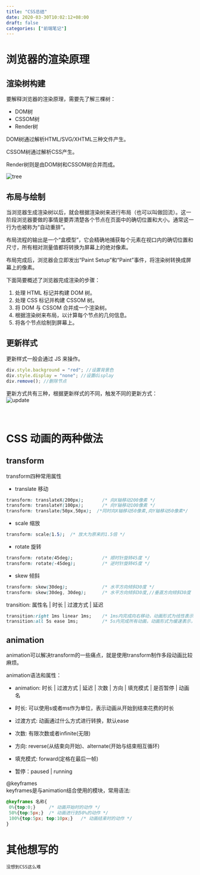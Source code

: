 ```yaml
---
title: "CSS总结"
date: 2020-03-30T10:02:12+08:00
draft: false
categories: ["前端笔记"]
---
```



# 浏览器的渲染原理
## 渲染树构建
要解释浏览器的渲染原理，需要先了解三棵树：
* DOM树
* CSSOM树
* Render树  

DOM树通过解析HTML/SVG/XHTML三种文件产生。  

CSSOM树通过解析CSS产生。  

Render树则是由DOM树和CSSOM树合并而成。  

![tree](/images/render-tree-construction.png)

## 布局与绘制
当浏览器生成渲染树以后，就会根据渲染树来进行布局（也可以叫做回流）。这一阶段浏览器要做的事情是要弄清楚各个节点在页面中的确切位置和大小。通常这一行为也被称为“自动重排”。  

布局流程的输出是一个“盒模型”，它会精确地捕获每个元素在视口内的确切位置和尺寸，所有相对测量值都将转换为屏幕上的绝对像素。  

布局完成后，浏览器会立即发出“Paint Setup”和“Paint”事件，将渲染树转换成屏幕上的像素。  

下面简要概述了浏览器完成渲染的步骤：  
1. 处理 HTML 标记并构建 DOM 树。  
2. 处理 CSS 标记并构建 CSSOM 树。  
3. 将 DOM 与 CSSOM 合并成一个渲染树。  
4. 根据渲染树来布局，以计算每个节点的几何信息。  
5. 将各个节点绘制到屏幕上。
## 更新样式
更新样式一般会通过 JS 来操作。  
```JavaScript
div.style.background = "red"; //设置背景色
div.style.display = "none"; //设置display
div.remove(); //删除节点
```

更新方式共有三种，根据更新样式的不同，触发不同的更新方式：  
![update](/images/treeupdate.png)    
<br/><br/>

# CSS 动画的两种做法
## transform
transform四种常用属性
* translate 移动
```CSS
transform: translateX(200px);       /* 向X轴移动200像素 */
transform: translateY(100px);       /* 向Y轴移动100像素 */
transform: translate(50px,50px);  /*同时向X轴移动50像素,向Y轴移动50像素*/
```  
* scale 缩放
```CSS
transform: scale(1.5);  /* 放大为原来的1.5倍 */
``` 

* rotate 旋转
```CSS
transform: rotate(45deg);           /* 顺时针旋转45度 */
transform: rotate(-45deg);          /* 逆时针旋转45度 */
``` 

* skew 倾斜
```CSS
transform: skew(30deg);             /* 水平方向倾斜30度 */
transform: skew(30deg, 30deg);      /* 水平方向倾斜30度,//垂直方向倾斜30度 */
```  

transition: 属性名 | 时长 | 过渡方式 | 延迟
```CSS
transition:right 1ms linear 1ms;    /* 1ms内完成向右移动，动画形式为线性表示，延迟为1ms */
transition:all 5s ease 1ms;         /* 5s内完成所有动画，动画形式为缓速表示，延迟为1ms */
```  
## animation
animation可以解决transform的一些痛点，就是使用transform制作多段动画比较麻烦。  

animation语法和属性：  

* animation: 时长 | 过渡方式 | 延迟 | 次数 | 方向 | 填充模式 | 是否暂停 | 动画名  

* 时长: 可以使用s或者ms作为单位，表示动画从开始到结束花费的时长  

* 过渡方式: 动画通过什么方式进行转换，默认ease

* 次数: 有限次数或者infinite(无限)  

* 方向: reverse(从结束向开始)、alternate(开始与结束相互循环)  

* 填充模式: forward(定格在最后一帧)

* 暂停：paused | running  
  
@keyframes  
keyframes是与animation结合使用的模块，常用语法:
```CSS
@keyframes 名称{
 0%{top:0;}     /* 动画开始时的动作 */
 50%{top:5px;}  /* 动画进行到50%的动作 */
 100%{top:5px; top:10px;}   /* 动画结束时的动作 */
}
```

# 其他想写的
    没想到CSS这么难



